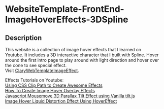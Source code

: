 # WebsiteTemplate-FrontEnd-ImageHoverEffects-3DSpline

## Description
This website is a collection of image hover effects that I learned on Youtube. It includes a 3D interactive character that I built with Spline. Hover around the first intro page to play around with light direction and hover over the cone to see special effect.<br />
Visit [ClaryWebTemplateImageEffect](https://claryng.github.io/WebsiteTemplate-FrontEnd-ImageHoverEffects-3DSpline/).<br />

Effects Tutorials on Youtube:<br />
[Using CSS Clip Path to Create Awesome Effects](https://youtu.be/yKYmbsrZoag)<br />
[How To Create Image Hover Overlay Effects](https://youtu.be/ltxxNidblts)<br />
[Javascript Mousemove 3D Parallax Tilt Effect using Vanilla tilt.js](https://youtu.be/DvjiTCHC-uY)<br />
[Image Hover Liquid Distortion Effect Using HoverEffect](https://youtu.be/IhnNPCc8S74)<br />


